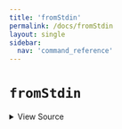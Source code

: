 ```yaml
---
title: 'fromStdin'
permalink: /docs/fromStdin
layout: single
sidebar:
  nav: 'command_reference'
---
```


# `fromStdin`



<details>
  <summary>View Source</summary>

{% highlight sh %}

local stdinSource="$1"
shift

local command="$1"
shift

!fn --shellpen-private writeDSL $command "$@"

# Chomp the newline and replace it with ' < "path"newline'
__SHELLPEN_SOURCES_TEXTS[$SHELLPEN_PEN_INDEX]="${__SHELLPEN_SOURCES_TEXTS[$SHELLPEN_PEN_INDEX]/%$NEWLINE/ < $stdinSource$NEWLINE}"
{% endhighlight %}

</details>








